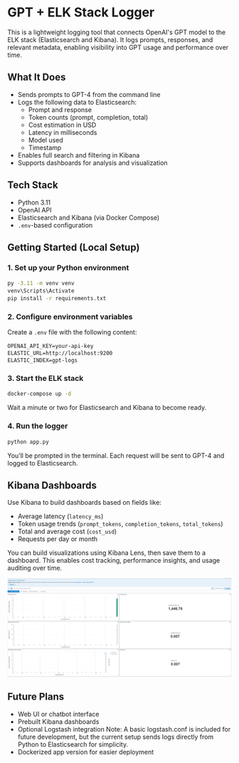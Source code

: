 # GPT + ELK Stack Logger

This is a lightweight logging tool that connects OpenAI's GPT model to the ELK stack (Elasticsearch and Kibana). It logs prompts, responses, and relevant metadata, enabling visibility into GPT usage and performance over time.

## What It Does

- Sends prompts to GPT-4 from the command line
- Logs the following data to Elasticsearch:
  - Prompt and response
  - Token counts (prompt, completion, total)
  - Cost estimation in USD
  - Latency in milliseconds
  - Model used
  - Timestamp
- Enables full search and filtering in Kibana
- Supports dashboards for analysis and visualization

## Tech Stack

- Python 3.11
- OpenAI API
- Elasticsearch and Kibana (via Docker Compose)
- `.env`-based configuration

## Getting Started (Local Setup)

### 1. Set up your Python environment

```bash
py -3.11 -m venv venv
venv\Scripts\Activate
pip install -r requirements.txt
```

### 2. Configure environment variables

Create a `.env` file with the following content:

```
OPENAI_API_KEY=your-api-key
ELASTIC_URL=http://localhost:9200
ELASTIC_INDEX=gpt-logs
```

### 3. Start the ELK stack

```bash
docker-compose up -d
```

Wait a minute or two for Elasticsearch and Kibana to become ready.

### 4. Run the logger

```bash
python app.py
```

You’ll be prompted in the terminal. Each request will be sent to GPT-4 and logged to Elasticsearch.

## Kibana Dashboards

Use Kibana to build dashboards based on fields like:

- Average latency (`latency_ms`)
- Token usage trends (`prompt_tokens`, `completion_tokens`, `total_tokens`)
- Total and average cost (`cost_usd`)
- Requests per day or month

You can build visualizations using Kibana Lens, then save them to a dashboard. This enables cost tracking, performance insights, and usage auditing over time.



![Kibana Dashboard](https://raw.githubusercontent.com/asrahmann/gpt-elk-logger/main/assets/kibana_dashboard.png)

## Future Plans

- Web UI or chatbot interface
- Prebuilt Kibana dashboards
- Optional Logstash integration
  Note: A basic logstash.conf is included for future development, but the current setup sends logs directly from Python to Elasticsearch for simplicity.
- Dockerized app version for easier deployment
